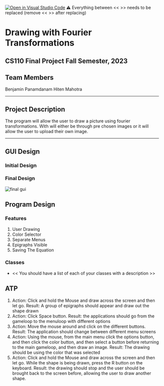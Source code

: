 [![Open in Visual Studio Code](https://classroom.github.com/assets/open-in-vscode-718a45dd9cf7e7f842a935f5ebbe5719a5e09af4491e668f4dbf3b35d5cca122.svg)](https://classroom.github.com/online_ide?assignment_repo_id=12764722&assignment_repo_type=AssignmentRepo)
:warning: Everything between << >> needs to be replaced (remove << >> after replacing)

# Drawing with Fourier Transformations
## CS110 Final Project Fall Semester, 2023

## Team Members

Benjamin Panamdanam
Hiten Mahotra

***

## Project Description

The program will allow the user to draw a picture using fourier transformations. With will either be through pre chosen images or it will allow the user to upload their own image.

***    

## GUI Design

### Initial Design

### Final Design

![final gui](assets/finalgui.jpg)

## Program Design

### Features

1. User Drawing 
2. Color Selector
3. Separate Menus
4. Epigraphs Visible 
5. Saving The Equation

### Classes

- << You should have a list of each of your classes with a description >>

## ATP

1. Action: Click and hold the Mouse and draw across the screen and then let go. Result: A group of epigraphs should appear and draw out the shape drawn
2. Action: Click Space button. Result: the applications should go from the gameloop to the menuloop with different options
3. Action: Move the mouse around and click on the different buttons. Result: The application should change between different menu screens
4. Action: Using the mouse, from the main menu click the options button, and then click the color button, and then select a button before returning to the main gameloop, and then draw an image. Result: The drawing should be using the color that was selected
5. Action: Click and hold the Mouse and draw across the screen and then let go. While the shape is being drawn, press the R button on the keyboard. Result: the drawing should stop and the user should be brought back to the screen before, allowing the user to draw another shape.


